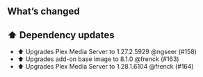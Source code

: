 ## What’s changed

## ⬆️ Dependency updates

- ⬆️ Upgrades Plex Media Server to 1.27.2.5929 @ngseer (#158)
- ⬆️ Upgrades add-on base image to 8.1.0 @frenck (#163)
- ⬆️ Upgrades Plex Media Server to 1.28.1.6104 @frenck (#164)
